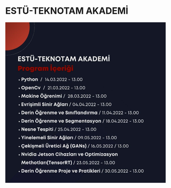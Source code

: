 # ESTÜ-TEKNOTAM AKADEMİ

![](https://github.com/TeknoTAM/Estu-Teknotam-Akademi/blob/master/assets/content.jpeg?raw=true)







